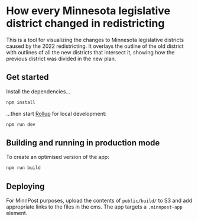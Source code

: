 # How every Minnesota legislative district changed in redistricting

This is a tool for visualizing the changes to Minnesota legislative districts caused by the 2022 redistricting. It overlays the outline
of the old district with outlines of all the new districts that intersect it, showing how the previous district was divided in the new plan.

## Get started

Install the dependencies...

```bash
npm install
```

...then start [Rollup](https://rollupjs.org) for local development:

```bash
npm run dev
```

## Building and running in production mode

To create an optimised version of the app:

```bash
npm run build
```

## Deploying

For MinnPost purposes, upload the contents of `public/build/` to S3 and add appropriate links to the files in the cms. The app targets
a `.minnpost-app` element.